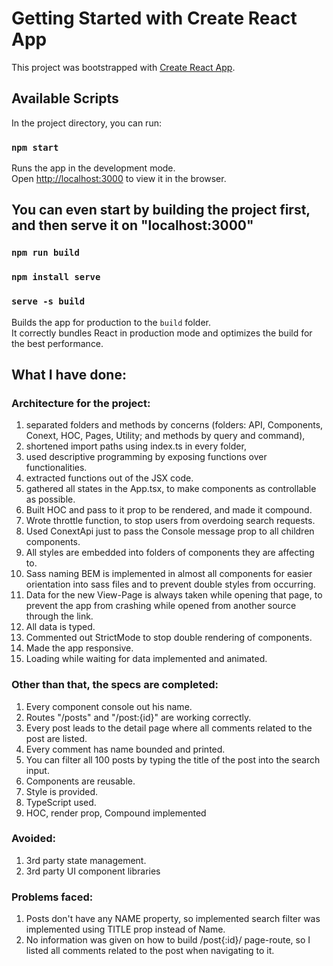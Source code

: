 # Getting Started with Create React App
This project was bootstrapped with [Create React App](https://github.com/facebook/create-react-app).
## Available Scripts
In the project directory, you can run:
### `npm start`
Runs the app in the development mode.\
Open [http://localhost:3000](http://localhost:3000) to view it in the browser.

## You can even start by building the project first, and then serve it on "localhost:3000"
### `npm run build`
### `npm install serve`
### `serve -s build`

Builds the app for production to the `build` folder.\
It correctly bundles React in production mode and optimizes the build for the best performance.

## What I have done:

### Architecture for the project: 
1. separated folders and methods by concerns (folders: API, Components, Conext, HOC, Pages, Utility; and methods by query and command), 
2. shortened import paths using index.ts in every folder, 
3. used descriptive programming by exposing functions over functionalities.
4. extracted functions out of the JSX code.
5. gathered all states in the App.tsx, to make components as controllable as possible.
6. Built HOC and pass to it prop to be rendered, and made it compound.
7. Wrote throttle function, to stop users from overdoing search requests.
8. Used ConextApi just to pass the Console message prop to all children components.
9. All styles are embedded into folders of components they are affecting to.
10. Sass naming BEM is implemented in almost all components for easier orientation into sass files and to prevent double styles from occurring.
11. Data for the new View-Page is always taken while opening that page, to prevent the app from crashing while opened from another source through the link.
12. All data is typed.
13. Commented out StrictMode to stop double rendering of components.
14. Made the app responsive. 
15. Loading while waiting for data implemented and animated.

### Other than that, the specs are completed:
1. Every component console out his name.
2. Routes "/posts" and "/post:{id}" are working correctly.
3. Every post leads to the detail page where all comments related to the post are listed.
4. Every comment has name bounded and printed. 
5. You can filter all 100 posts by typing the title of the post into the search input. 
6. Components are reusable.
7. Style is provided.
8. TypeScript used.
9. HOC, render prop, Compound implemented 

### Avoided:
1. 3rd party state management. 
2. 3rd party UI component libraries

### Problems faced:
1. Posts don't have any NAME property, so implemented search filter was implemented using TITLE prop instead of Name.
2. No information was given on how to build /post{:id}/ page-route, so I listed all comments related to the post when navigating to it.





